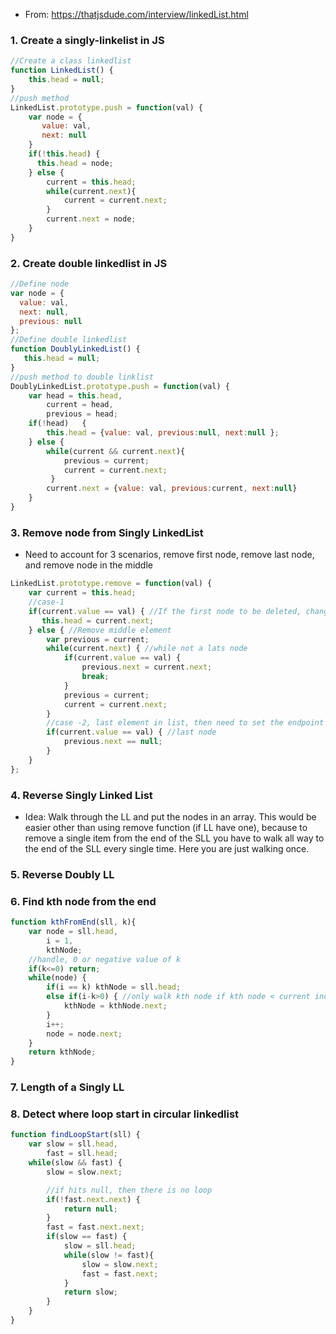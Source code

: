 * From: https://thatjsdude.com/interview/linkedList.html

### 1. Create a singly-linkelist in JS

```javascript
//Create a class linkedlist
function LinkedList() {
    this.head = null;
}
//push method
LinkedList.prototype.push = function(val) {
    var node = {
       value: val,
       next: null
    }
    if(!this.head) {
      this.head = node;
    } else {
        current = this.head;
        while(current.next){
            current = current.next;
        }
        current.next = node;
    }
}
```

### 2. Create double linkedlist in JS

```javascript
//Define node
var node = {
  value: val,
  next: null,
  previous: null
};
//Define double linkedlist
function DoublyLinkedList() {
   this.head = null;
}
//push method to double linklist
DoublyLinkedList.prototype.push = function(val) {
    var head = this.head,
        current = head,
        previous = head;
    if(!head)   {
        this.head = {value: val, previous:null, next:null };
    } else {
        while(current && current.next){
            previous = current;
            current = current.next;
         }
        current.next = {value: val, previous:current, next:null}
    }
}

```

### 3. Remove node from Singly LinkedList

* Need to account for 3 scenarios, remove first node, remove last node, and remove node in the middle

```javascript
LinkedList.prototype.remove = function(val) {
    var current = this.head;
    //case-1
    if(current.value == val) { //If the first node to be deleted, change next node to be head of the list
       this.head = current.next;
    } else { //Remove middle element
        var previous = current;
        while(current.next) { //while not a lats node
            if(current.value == val) {
                previous.next = current.next;
                break;
            }
            previous = current;
            current = current.next;
        }
        //case -2, last element in list, then need to set the endpoint
        if(current.value == val) { //last node
            previous.next == null;
        }
    }
};
```

### 4. Reverse Singly Linked List
* Idea: Walk through the LL and put the nodes in an array. This would be easier other than using remove function (if LL have one), because to remove a single item from the end of the SLL you have to walk all way to the end of the SLL every single time. Here you are just walking once.


### 5. Reverse Doubly LL


### 6. Find kth node from the end
```javascript
function kthFromEnd(sll, k){
    var node = sll.head,
        i = 1,
        kthNode;
    //handle, 0 or negative value of k
    if(k<=0) return;
    while(node) {
        if(i == k) kthNode = sll.head;
        else if(i-k>0) { //only walk kth node if kth node < current index
            kthNode = kthNode.next;
        }
        i++;
        node = node.next;
    }
    return kthNode;
}
```

### 7. Length of a Singly LL

### 8. Detect where loop start in circular linkedlist

```javascript
function findLoopStart(sll) {
    var slow = sll.head,
        fast = sll.head;
    while(slow && fast) {
        slow = slow.next;

        //if hits null, then there is no loop
        if(!fast.next.next) {
            return null;
        }
        fast = fast.next.next;
        if(slow == fast) {
            slow = sll.head;
            while(slow != fast){
                slow = slow.next;
                fast = fast.next;
            }
            return slow;
        }
    }
}
```
